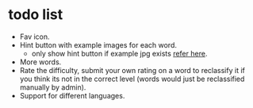 # todo list
- Fav icon.
- Hint button with example images for each word.
  - only show hint button if example jpg exists [refer here](http://stackoverflow.com/questions/3915634/checking-if-a-url-is-broken-in-javascript).
- More words.
- Rate the difficulty, submit your own rating on a word to reclassify it if you think its not in the correct level (words would just be reclassified manually by admin).
- Support for different languages.